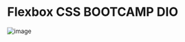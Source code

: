 # Flexbox CSS BOOTCAMP DIO

![image](https://user-images.githubusercontent.com/102186193/179327046-5698d7f8-3b78-4019-9ced-984e2a4c7198.png)


